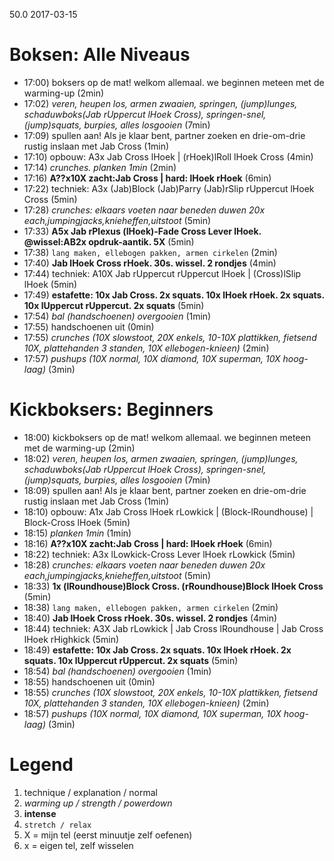 50.0 2017-03-15 

# Boksen: Alle Niveaus

- 17:00) boksers op de mat! welkom allemaal. we beginnen meteen met de warming-up (2min)
- 17:02) _veren, heupen los, armen zwaaien, springen, (jump)lunges, schaduwboks(Jab rUppercut lHoek Cross), springen-snel, (jump)squats, burpies, alles losgooien_ (7min)
- 17:09) spullen aan! Als je klaar bent, partner zoeken en drie-om-drie rustig inslaan met Jab Cross (1min)
- 17:10) opbouw: A3x Jab Cross lHoek | (rHoek)lRoll lHoek Cross (4min)
- 17:14) _crunches. planken 1min_ (2min)
- 17:16) **A??x10X zacht:Jab Cross | hard: lHoek rHoek** (6min)
- 17:22) techniek: A3x (Jab)Block (Jab)Parry (Jab)rSlip rUppercut lHoek Cross (5min)
- 17:28) _crunches: elkaars voeten naar beneden duwen 20x each,jumpingjacks,knieheffen,uitstoot_ (5min)
- 17:33) **A5x Jab rPlexus (lHoek)-Fade Cross Lever lHoek. @wissel:AB2x opdruk-aantik. 5X** (5min)
- 17:38) `lang maken, ellebogen pakken, armen cirkelen` (2min)
- 17:40) **Jab lHoek Cross rHoek. 30s. wissel. 2 rondjes** (4min)
- 17:44) techniek: A10X Jab rUppercut rUppercut lHoek | (Cross)lSlip lHoek (5min)
- 17:49) **estafette: 10x Jab Cross. 2x squats. 10x lHoek rHoek. 2x squats. 10x lUppercut rUppercut. 2x squats** (5min)
- 17:54) _bal (handschoenen) overgooien_ (1min)
- 17:55) handschoenen uit (0min)
- 17:55) _crunches (10X slowstoot, 20X enkels, 10-10X plattikken, fietsend 10X, plattehanden 3 standen, 10X ellebogen-knieen)_ (2min)
- 17:57) _pushups (10X normal, 10X diamond, 10X superman, 10X hoog-laag)_ (3min)

# Kickboksers: Beginners

- 18:00) kickboksers op de mat! welkom allemaal. we beginnen meteen met de warming-up (2min)
- 18:02) _veren, heupen los, armen zwaaien, springen, (jump)lunges, schaduwboks(Jab rUppercut lHoek Cross), springen-snel, (jump)squats, burpies, alles losgooien_ (7min)
- 18:09) spullen aan! Als je klaar bent, partner zoeken en drie-om-drie rustig inslaan met Jab Cross (1min)
- 18:10) opbouw: A1x Jab Cross lHoek rLowkick | (Block-lRoundhouse) | Block-Cross lHoek  (5min)
- 18:15) _planken 1min_ (1min)
- 18:16) **A??x10X zacht:Jab Cross | hard: lHoek rHoek** (6min)
- 18:22) techniek: A3x lLowkick-Cross Lever lHoek rLowkick (5min)
- 18:28) _crunches: elkaars voeten naar beneden duwen 20x each,jumpingjacks,knieheffen,uitstoot_ (5min)
- 18:33) **1x (lRoundhouse)Block Cross. (rRoundhouse)Block lHoek Cross** (5min)
- 18:38) `lang maken, ellebogen pakken, armen cirkelen` (2min)
- 18:40) **Jab lHoek Cross rHoek. 30s. wissel. 2 rondjes** (4min)
- 18:44) techniek: A3X Jab rLowkick | Jab Cross lRoundhouse | Jab Cross lHoek rHighkick (5min)
- 18:49) **estafette: 10x Jab Cross. 2x squats. 10x lHoek rHoek. 2x squats. 10x lUppercut rUppercut. 2x squats** (5min)
- 18:54) _bal (handschoenen) overgooien_ (1min)
- 18:55) handschoenen uit (0min)
- 18:55) _crunches (10X slowstoot, 20X enkels, 10-10X plattikken, fietsend 10X, plattehanden 3 standen, 10X ellebogen-knieen)_ (2min)
- 18:57) _pushups (10X normal, 10X diamond, 10X superman, 10X hoog-laag)_ (3min)

# Legend

 1. technique / explanation / normal
 1. _warming up / strength / powerdown_
 1. **intense**
 1. `stretch / relax`
 1. X = mijn tel (eerst minuutje zelf oefenen)
 1. x = eigen tel, zelf wisselen
